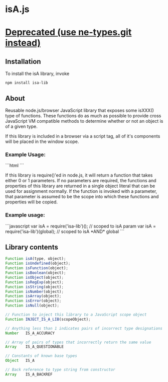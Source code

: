 <h1>
isA.js
</h1>

<h1><u>Deprecated (use <a href="https://github.com/nyteshade/ne-types">ne-types.git</a> instead)</u></h1>

<h2>Installation</h2>

To install the isA library, invoke
```shell
npm install isa-lib
```

<h2>About</h2>

Reusable node.js/browser JavaScript library that exposes some isXXX() type of functions. These functions do as much as possible to provide cross JavaScript VM compatible methods to determine whether or not an object is of a given type.

If this library is included in a browser via a script tag, all of it's components will be placed in the window scope.

<h3>Example Usage:</h3>
```html
<script type="text/javascript" src="/path/to/isA.js"></script>
<script type="text/javascript">
  console.log(isA(IS_A.NUMBER, 5));       // true
  console.log(isNumber(5));               // true
  console.log(isA(5, 5));                 // true
  console.log(isA(5));                    // "[object Number]"
  console.log(IS_A.NUMBER);               // "[object Number]"
  console.log('NUMBER', 5);               // true
  console.log(isA("[object Number]", 5)); // true
  console.log(isA(Number, 5));            // true
  console.log(isA(String, "Hi"));         // true
</script>
```

If this library is require()'ed in node.js, it will return a function that takes either 0 or 1 parameters. If no parameters are required, the functions and properties of this library are returned in a single object literal that
can be used for assignment normally. If the function is invoked with a parameter, that parameter is assumed to be the scope into which these functions and properties will be copied.

<h3>Example usage:</h3>
```javascript
  var isA = require('isa-lib')();        // scoped to isA param
  var isA = require('isa-lib')(global);  // scoped to isA *AND* global
```

<h2>Library contents</h2>

```javascript
Function isA(type, object);
Function isUndefined(object);
Function isFunction(object);
Function isBoolean(object);
Function isObject(object);
Function isRegExp(object);
Function isString(object);
Function isNumber(object);
Function isArray(object);
Function isError(object);
Function isNull(object);

// Function to inject this library to a JavaScript scope object
Function INJECT_IS_A_LIB(scopeObject);

// Anything less than 1 indicates pairs of incorrect type designations
Number   IS_A_ACCURACY

// Array of pairs of types that incorrectly return the same value
Array    IS_A_QUESTIONABLE

// Constants of known base types
Object   IS_A

// Back reference to type string from constructor
Array    IS_A_BACKREF
```

